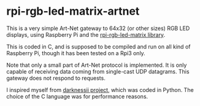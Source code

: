 # rpi-rgb-led-matrix-artnet
This is a very simple Art-Net gateway to 64x32 (or other sizes) RGB LED displays, using Raspberry Pi and the [rpi-rgb-led-matrix library](https://github.com/hzeller/rpi-rgb-led-matrix).

This is coded in C, and is supposed to be compiled and run on all kind of Raspberry Pi, though it has been tested on a Rpi3 only.

Note that only a small part of Art-Net protocol is implemented. It is only capable of receiving data coming from single-cast UDP datagrams. This gateway does not respond to requests.

I inspired myself from [darknessii project](https://github.com/darknessii/rpi-matrix-artnet), which was coded in Python. The choice of the C language was for performance reasons.

